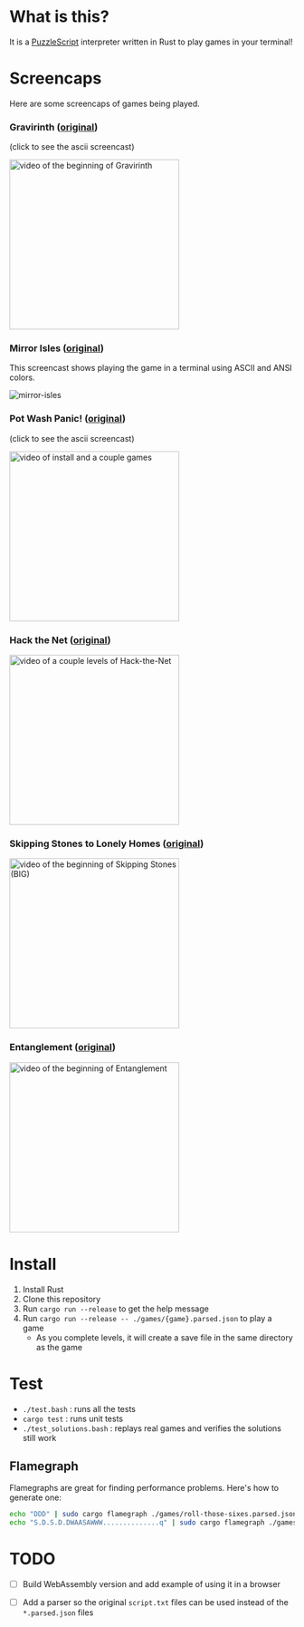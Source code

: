 # What is this?

It is a [PuzzleScript][puzzlescript-url] interpreter written in Rust to play games in your terminal!

# Screencaps

Here are some screencaps of games being played.

### Gravirinth ([original](https://pedropsi.github.io/gravirinth.html))

(click to see the ascii screencast)

<a href="https://asciinema.org/a/262824"><img width="300" alt="video of the beginning of Gravirinth" src="https://asciinema.org/a/262824.png"/></a>

### Mirror Isles ([original](http://www.draknek.org/games/puzzlescript/mirrors.php))

This screencast shows playing the game in a terminal using ASCII and ANSI colors.

![mirror-isles](https://user-images.githubusercontent.com/253202/47133542-ce0d1700-d26e-11e8-851f-233d27aaf0b8.gif)


### Pot Wash Panic! ([original](https://hauntpun.itch.io/pot-wash-panic))

(click to see the ascii screencast)

<a href="https://asciinema.org/a/188014?t=25"><img width="300" alt="video of install and a couple games" src="https://asciinema.org/a/188014.png"/></a>


### Hack the Net ([original](http://www.draknek.org/games/puzzlescript/hack-the-net.php))

<a href="https://asciinema.org/a/188016"><img width="300" alt="video of a couple levels of Hack-the-Net" src="https://asciinema.org/a/188016.png"/></a>

### Skipping Stones to Lonely Homes ([original](http://www.draknek.org/games/puzzlescript/skipping-stones.php))

<a href="https://asciinema.org/a/189279?t=20"><img width="300" alt="video of the beginning of Skipping Stones (BIG)" src="https://asciinema.org/a/189279.png"/></a>

### Entanglement ([original](http://www.richardlocke.co.uk/release/entanglement/chapter-1/))

<a href="https://asciinema.org/a/212372?t=18"><img width="300" alt="video of the beginning of Entanglement" src="https://asciinema.org/a/212372.png"/></a>


# Install

1. Install Rust
1. Clone this repository
1. Run `cargo run --release` to get the help message
1. Run `cargo run --release -- ./games/{game}.parsed.json` to play a game
    - As you complete levels, it will create a save file in the same directory as the game

# Test

- `./test.bash` : runs all the tests
- `cargo test` : runs unit tests
- `./test_solutions.bash` : replays real games and verifies the solutions still work

## Flamegraph

Flamegraphs are great for finding performance problems. Here's how to generate one:

```bash
echo "DDD" | sudo cargo flamegraph ./games/roll-those-sixes.parsed.json -- --level 0 --scripted
echo "S.D.S.D.DWAASAWWW..............q" | sudo cargo flamegraph ./games/entanglement-one.parsed.json -- --level 3 --scripted
```

# TODO

- [ ] Build WebAssembly version and add example of using it in a browser
- [ ] Add a parser so the original `script.txt` files can be used instead of the `*.parsed.json` files


[puzzlescript-url]: https://github.com/philschatz/puzzlescript